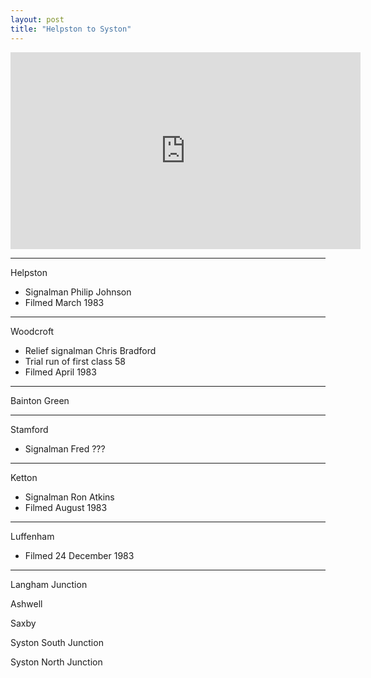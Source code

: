 ```yaml
---
layout: post
title: "Helpston to Syston"
---
```


<iframe width="560" height="315" src="https://www.youtube.com/embed/VcatJPiANKE" title="Helpston to Syston" frameBorder="0" allow="accelerometer; autoplay; clipboard-write; encrypted-media; gyroscope; picture-in-picture; web-share" allowFullScreen></iframe>

---

Helpston

- Signalman Philip Johnson
- Filmed March 1983

---

Woodcroft

- Relief signalman Chris Bradford
- Trial run of first class 58
- Filmed April 1983

---

Bainton Green

---

Stamford

- Signalman Fred ???

---

Ketton

- Signalman Ron Atkins
- Filmed August 1983

---

Luffenham

- Filmed 24 December 1983

---

Langham Junction

Ashwell

Saxby

Syston South Junction

Syston North Junction
